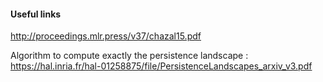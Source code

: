 #### Useful links 

http://proceedings.mlr.press/v37/chazal15.pdf

Algorithm to compute exactly the persistence landscape : https://hal.inria.fr/hal-01258875/file/PersistenceLandscapes_arxiv_v3.pdf

